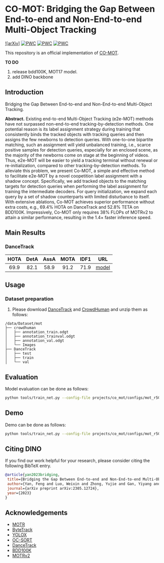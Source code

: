 <!--
 * @Author: 颜峰 && bphengyan@163.com
 * @Date: 2023-05-26 15:47:34
 * @LastEditors: 颜峰 && bphengyan@163.com
 * @LastEditTime: 2023-05-26 15:54:06
 * @FilePath: /detrex/projects/co_mot/README.md
 * @Description: 
 * 
 * Copyright (c) 2023 by ${git_name_email}, All Rights Reserved. 
-->
# CO-MOT: Bridging the Gap Between End-to-end and Non-End-to-end Multi-Object Tracking


[![arXiv]](https://arxiv.org/abs/2305.12724)
[![PWC](https://img.shields.io/endpoint.svg?url=https://paperswithcode.com/badge/bridging-the-gap-between-end-to-end-and-non/multi-object-tracking-on-dancetrack)](https://paperswithcode.com/sota/multi-object-tracking-on-dancetrack?p=bridging-the-gap-between-end-to-end-and-non)
[![PWC](https://img.shields.io/endpoint.svg?url=https://paperswithcode.com/badge/bridging-the-gap-between-end-to-end-and-non/multi-object-tracking-on-bdd100k)](https://paperswithcode.com/sota/multi-object-tracking-on-bdd100k?p=bridging-the-gap-between-end-to-end-and-non)
[![PWC](https://img.shields.io/endpoint.svg?url=https://paperswithcode.com/badge/bridging-the-gap-between-end-to-end-and-non/multi-object-tracking-on-mot17)](https://paperswithcode.com/sota/multi-object-tracking-on-mot17?p=bridging-the-gap-between-end-to-end-and-non)


This repository is an official implementation of [CO-MOT](https://arxiv.org/abs/2305.12724).

**TO DO**
1. release bdd100K, MOT17 model.
2. add DINO backbone

## Introduction

Bridging the Gap Between End-to-end and Non-End-to-end Multi-Object Tracking.

**Abstract.** Existing end-to-end Multi-Object Tracking (e2e-MOT) methods have not surpassed non-end-to-end tracking-by-detection methods. One potential reason is its label assignment strategy during training that consistently binds the tracked objects with tracking queries and then assigns the few newborns to detection queries. With one-to-one bipartite matching, such an assignment will yield unbalanced training, i.e., scarce positive samples for detection queries, especially for an enclosed scene, as the majority of the newborns come on stage at the beginning of videos. Thus, e2e-MOT will be easier to yield a tracking terminal without renewal or re-initialization, compared to other tracking-by-detection methods. To alleviate this problem, we present Co-MOT, a simple and effective method to facilitate e2e-MOT by a novel coopetition label assignment with a shadow concept. Specifically, we add tracked objects to the matching targets for detection queries when performing the label assignment for training the intermediate decoders. For query initialization, we expand each query by a set of shadow counterparts with limited disturbance to itself. With extensive ablations, Co-MOT achieves superior performance without extra costs, e.g., 69.4% HOTA on DanceTrack and 52.8% TETA on BDD100K. Impressively, Co-MOT only requires 38\% FLOPs of MOTRv2 to attain a similar performance, resulting in the 1.4× faster inference speed.


## Main Results

### DanceTrack

| **HOTA** | **DetA** | **AssA** | **MOTA** | **IDF1** |                                           **URL**                                           |
| :------: | :------: | :------: | :------: | :------: | :-----------------------------------------------------------------------------------------: |
|   69.9   |   82.1   |   58.9   |   91.2   |   71.9   | [model](https://drive.google.com/file/d/15HOnAUlYRjFBQVIsek1Qbgf18Pkffy-A/view?usp=share_link) |



## Usage

### Dataset preparation

1. Please download [DanceTrack](https://dancetrack.github.io/) and [CrowdHuman](https://www.crowdhuman.org/) and unzip them as follows:

```
/data/Dataset/mot
├── crowdhuman
│   ├── annotation_train.odgt
│   ├── annotation_trainval.odgt
│   ├── annotation_val.odgt
│   └── Images
├── DanceTrack
│   ├── test
│   ├── train
│   └── val
```


## Evaluation
Model evaluation can be done as follows:
```bash
python tools/train_net.py --config-file projects/co_mot/configs/mot_r50_4scale_10ep.py --eval-only train.init_checkpoint=./co_mot_dancetrack.pth train.device=cuda
```

## Demo 
Demo can be done as follows:
```bash
python tools/train_net.py --config-file projects/co_mot/configs/mot_r50.py --video-input ./demo_video.avi  --output visualize_video_results.mp4 --opts train.init_checkpoint=./co_mot_dancetrack.pth train.device=cuda
```

## Citing DINO
If you find our work helpful for your research, please consider citing the following BibTeX entry.

```BibTex
@article{yan2023bridging,
 title={Bridging the Gap Between End-to-end and Non-End-to-end Multi-Object Tracking},
 author={Yan, Feng and Luo, Weixin and Zhong, Yujie and Gan, Yiyang and Ma, Lin},
 journal={arXiv preprint arXiv:2305.12724},
 year={2023}
}
```


## Acknowledgements

- [MOTR](https://github.com/megvii-research/MOTR)
- [ByteTrack](https://github.com/ifzhang/ByteTrack)
- [YOLOX](https://github.com/Megvii-BaseDetection/YOLOX)
- [OC-SORT](https://github.com/noahcao/OC_SORT)
- [DanceTrack](https://github.com/DanceTrack/DanceTrack)
- [BDD100K](https://github.com/bdd100k/bdd100k)
- [MOTRv2](https://github.com/megvii-research/MOTRv2)